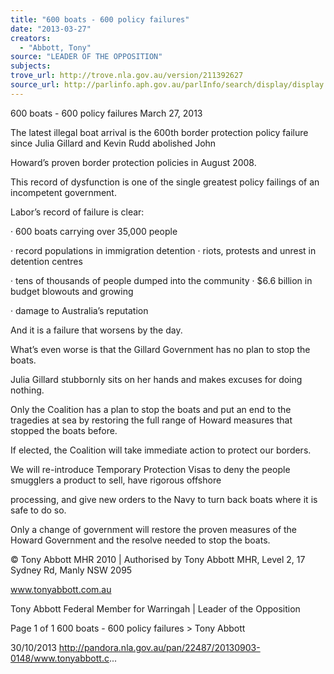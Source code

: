 ```yaml
---
title: "600 boats - 600 policy failures"
date: "2013-03-27"
creators:
  - "Abbott, Tony"
source: "LEADER OF THE OPPOSITION"
subjects:
trove_url: http://trove.nla.gov.au/version/211392627
source_url: http://parlinfo.aph.gov.au/parlInfo/search/display/display.w3p;query=Id%3A%22media/pressrel/2812189%22
---
```


 600 boats - 600 policy failures March 27, 2013

 The latest illegal boat arrival is the 600th border protection policy failure since Julia Gillard and Kevin Rudd abolished John 

 Howard’s proven border protection policies in August 2008. 

 This record of dysfunction is one of the single greatest policy failings of an incompetent government.

 Labor’s record of failure is clear:

 ·         600 boats carrying over 35,000 people

 ·         record populations in immigration detention ·         riots, protests and unrest in detention centres

 ·         tens of thousands of people dumped into the community ·         $6.6 billion in budget blowouts and growing

 ·         damage to Australia’s reputation

 And it is a failure that worsens by the day.

 What’s even worse is that the Gillard Government has no plan to stop the boats.

 Julia Gillard stubbornly sits on her hands and makes excuses for doing nothing.

 Only the Coalition has a plan to stop the boats and put an end to the tragedies at sea by restoring the full range of Howard  measures that stopped the boats before.

 If elected, the Coalition will take immediate action to protect our borders.

 We will re-introduce Temporary Protection Visas to deny the people smugglers a product to sell, have rigorous offshore 

 processing, and give new orders to the Navy to turn back boats where it is safe to do so.

 Only a change of government will restore the proven measures of the Howard Government and the resolve needed to stop the  boats.

 © Tony Abbott MHR 2010 | Authorised by Tony Abbott MHR, Level 2, 17 Sydney Rd, Manly NSW 2095

 www.tonyabbott.com.au

 Tony Abbott Federal Member for Warringah | Leader of the Opposition

 Page 1 of 1 600 boats - 600 policy failures > Tony Abbott

 30/10/2013 http://pandora.nla.gov.au/pan/22487/20130903-0148/www.tonyabbott.c...

